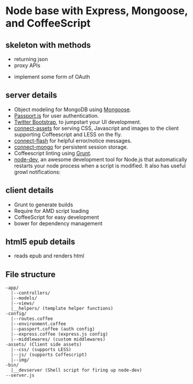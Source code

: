 # Node base with Express, Mongoose, and CoffeeScript

## skeleton with methods
- returning json
- proxy APIs

* implement some form of OAuth

## server details

- Object modeling for MongoDB using [Mongoose](http://mongoosejs.com/).
- [Passport.js](http://passportjs.org/) for user authentication.
- [Twitter Bootstrap](http://twitter.github.io/bootstrap/), to jumpstart your UI development.
- [connect-assets](https://github.com/adunkman/connect-assets) for serving CSS, Javascript and images to the client supporting Coffeescript and LESS on the fly.
- [connect-flash](https://github.com/jaredhanson/connect-flash) for helpful error/notice messages.
- [connect-mongo](https://github.com/kcbanner/connect-mongo) for persistent session storage.
- Coffeescript linting using [Grunt](http://gruntjs.com/).
- [node-dev](https://github.com/fgnass/node-dev), an awesome development tool for Node.js that automatically restarts your node process when a script is modified. It also has useful growl notifications:

## client details

- Grunt to generate builds
- Require for AMD script loading
- CoffeeScript for easy development
- bower for dependency management


## html5 epub details

- reads epub and renders html



## File structure
```
-app/
  |--controllers/
  |--models/
  |--views/
  |__helpers/ (template helper functions)
-config/
  |--routes.coffee
  |--environment.coffee
  |--passport.coffee (auth config)
  |--express.coffee (express.js config)
  |--middlewares/ (custom middlewares)
-assets/ (Client side assets)
  |--css/ (supports LESS)
  |--js/ (supports Coffescript)
  |--img/
-bin/
  |__devserver (Shell script for firing up node-dev)
--server.js
```

